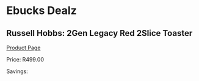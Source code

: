 
# Ebucks Dealz
## Russell Hobbs: 2Gen Legacy Red 2Slice Toaster
[Product Page](https://www.ebucks.com/web/shop/productSelected.do?prodId=1231175915&catId=704985963)

Price: R499.00

Savings: 


	
